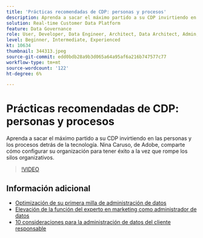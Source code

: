 ```yaml
---
title: 'Prácticas recomendadas de CDP: personas y procesos'
description: Aprenda a sacar el máximo partido a su CDP invirtiendo en las personas y los procesos detrás de la tecnología. Nina Caruso, de Adobe, comparte cómo configurar su organización ... (las descripciones deben tener entre 60 y 160 caracteres).
solution: Real-time Customer Data Platform
feature: Data Governance
role: User, Developer, Data Engineer, Architect, Data Architect, Admin, Leader
level: Beginner, Intermediate, Experienced
kt: 10634
thumbnail: 344313.jpeg
source-git-commit: edd0bdb28a9b3d065a64a95af6a216b747577c77
workflow-type: tm+mt
source-wordcount: '122'
ht-degree: 6%

---
```


# Prácticas recomendadas de CDP: personas y procesos

Aprenda a sacar el máximo partido a su CDP invirtiendo en las personas y los procesos detrás de la tecnología. Nina Caruso, de Adobe, comparte cómo configurar su organización para tener éxito a la vez que rompe los silos organizativos.

>[!VIDEO](https://video.tv.adobe.com/v/344313/?quality=12&learn=on)

## Información adicional

* [Optimización de su primera milla de administración de datos](first-mile.md)
* [Elevación de la función del experto en marketing como administrador de datos](https://experienceleague.adobe.com/docs/platform-learn/tutorials/privacy/elevating-the-marketers-role-as-a-data-steward.html)
* [10 consideraciones para la administración de datos del cliente responsable](https://experienceleague.adobe.com/docs/platform-learn/tutorials/privacy/ten-considerations-for-responsible-customer-data-management.html)

